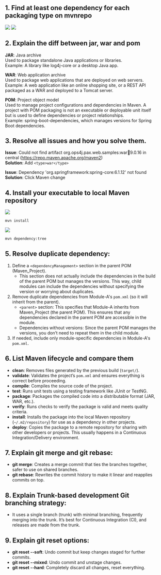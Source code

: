 
## 1. Find at least one dependency for each packaging type on mvnrepo
![](/Users/fionagu/Desktop/1.png)
![](/Users/fionagu/Desktop/2.png)
## 2. Explain the diff between jar, war and pom

**JAR**: Java archive  
Used to package standalone Java applications or libraries.  
Example: A library like log4j-core or a desktop Java app.

**WAR**: Web application archive  
Used to package web applications that are deployed on web servers.  
Example: A web application like an online shopping site, or a REST API packaged as a WAR and deployed to a Tomcat server.

**POM**: Project object model  
Used to manage project configurations and dependencies in Maven. A project with POM packaging is not an executable or deployable unit itself but is used to define dependencies or project relationships.  
Example: spring-boot-dependencies, which manages versions for Spring Boot dependencies.

## 3. Resolve all issues and how you solve them.

**Issue**: Could not find artifact org.ops4j.pax.web.samples:war:jar:9.0.16 in central (https://repo.maven.apache.org/maven2)  
**Solution**: Add `<type>war</type>`

**Issue**: Dependency 'org.springframework:spring-core:6.1.12' not found  
**Solution**: Click Maven change 

## 4. Install your executable to local Maven repository
![](/Users/fionagu/Desktop/3.png)

```bash
mvn install
```
![](/Users/fionagu/Desktop/4.png)
```bash
mvn dependency:tree
```

## 5. Resolve duplicate dependency:

1. Define a `<dependencyManagement>` section in the parent POM (Maven_Project).
   - This section does not actually include the dependencies in the build of the parent POM but manages the versions. This way, child modules can include the dependencies without specifying the version or worrying about duplicates.
2. Remove duplicate dependencies from Module-A's `pom.xml` (so it will inherit from the parent).
   - `<parent>` section: This specifies that Module-A inherits from Maven_Project (the parent POM). This ensures that any dependencies declared in the parent POM are accessible in the module.
   - Dependencies without versions: Since the parent POM manages the versions, you don’t need to repeat them in the child module.
3. If needed, include only module-specific dependencies in Module-A's `pom.xml`.

## 6. List Maven lifecycle and compare them

- **clean**: Removes files generated by the previous build (`target/`).
- **validate**: Validates the project’s `pom.xml` and ensures everything is correct before proceeding.
- **compile**: Compiles the source code of the project.
- **test**: Runs unit tests using a testing framework like JUnit or TestNG.
- **package**: Packages the compiled code into a distributable format (JAR, WAR, etc.).
- **verify**: Runs checks to verify the package is valid and meets quality criteria.
- **install**: Installs the package into the local Maven repository (`~/.m2/repository`) for use as a dependency in other projects.
- **deploy**: Copies the package to a remote repository for sharing with other developers or projects. This usually happens in a Continuous Integration/Delivery environment.

## 7. Explain git merge and git rebase:

- **git merge**: Creates a merge commit that ties the branches together, safer to use on shared branches.
- **git rebase**: Rewrites the commit history to make it linear and reapplies commits on top.

## 8. Explain Trunk-based development Git branching strategy:

- It uses a single branch (trunk) with minimal branching, frequently merging into the trunk. It’s best for Continuous Integration (CI), and releases are made from the trunk.

## 9. Explain git reset options:

- **git reset --soft**: Undo commit but keep changes staged for further commits.
- **git reset --mixed**: Undo commit and unstage changes.
- **git reset --hard**: Completely discard all changes, reset everything.
